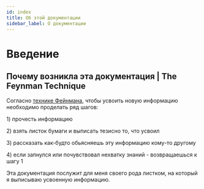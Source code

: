 ```yaml
---
id: index
title: Об этой документации
sidebar_label: О документации
---
```


# Введение

## Почему возникла эта документация \| The Feynman Technique

Согласно [технике Фейнмана](https://www.youtube.com/watch?v=tkm0TNFzIeg), чтобы усвоить новую информацию необходимо проделать ряд шагов: 

1\) прочесть информацию 

2\) взять листок бумаги и выписать тезисно то, что усвоил 

3\) рассказать как-будто обьясняешь эту информацию кому-то другому 

4\) если запнулся или почувствовал нехватку знаний - возвращаешься к шагу 1

Эта документация послужит для меня своего рода листком, на который я выписываю усвоенную информацию.

